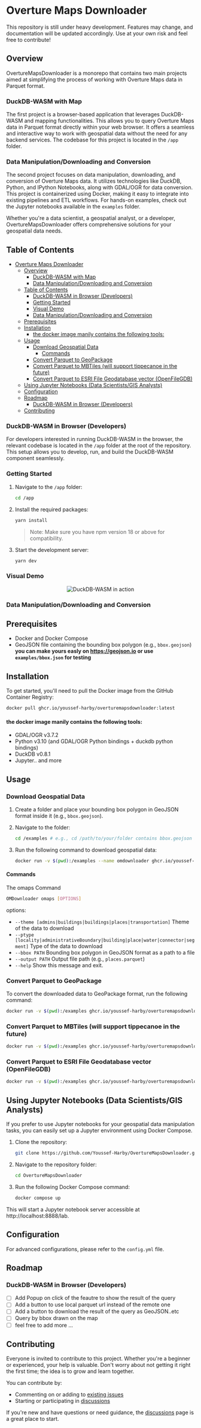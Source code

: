 # Overture Maps Downloader

This repository is still under heavy development. Features may change, and documentation will be updated accordingly. Use at your own risk and feel free to contribute!

## Overview

OvertureMapsDownloader is a monorepo that contains two main projects aimed at simplifying the process of working with Overture Maps data in Parquet format.

### DuckDB-WASM with Map

The first project is a browser-based application that leverages DuckDB-WASM and mapping functionalities. This allows you to query Overture Maps data in Parquet format directly within your web browser. It offers a seamless and interactive way to work with geospatial data without the need for any backend services. The codebase for this project is located in the `/app` folder.

### Data Manipulation/Downloading and Conversion

The second project focuses on data manipulation, downloading, and conversion of Overture Maps data. It utilizes technologies like DuckDB, Python, and IPython Notebooks, along with GDAL/OGR for data conversion. This project is containerized using Docker, making it easy to integrate into existing pipelines and ETL workflows. For hands-on examples, check out the Jupyter notebooks available in the `examples` folder.

Whether you're a data scientist, a geospatial analyst, or a developer, OvertureMapsDownloader offers comprehensive solutions for your geospatial data needs.

## Table of Contents

- [Overture Maps Downloader](#overture-maps-downloader)
  - [Overview](#overview)
    - [DuckDB-WASM with Map](#duckdb-wasm-with-map)
    - [Data Manipulation/Downloading and Conversion](#data-manipulationdownloading-and-conversion)
  - [Table of Contents](#table-of-contents)
    - [DuckDB-WASM in Browser (Developers)](#duckdb-wasm-in-browser-developers)
    - [Getting Started](#getting-started)
    - [Visual Demo](#visual-demo)
    - [Data Manipulation/Downloading and Conversion](#data-manipulationdownloading-and-conversion-1)
  - [Prerequisites](#prerequisites)
  - [Installation](#installation)
    - [the docker image manily contains the following tools:](#the-docker-image-manily-contains-the-following-tools)
  - [Usage](#usage)
    - [Download Geospatial Data](#download-geospatial-data)
      - [Commands](#commands)
    - [Convert Parquet to GeoPackage](#convert-parquet-to-geopackage)
    - [Convert Parquet to MBTiles (will support tippecanoe in the future)](#convert-parquet-to-mbtiles-will-support-tippecanoe-in-the-future)
    - [Convert Parquet to ESRI File Geodatabase vector (OpenFileGDB)](#convert-parquet-to-esri-file-geodatabase-vector-openfilegdb)
  - [Using Jupyter Notebooks (Data Scientists/GIS Analysts)](#using-jupyter-notebooks-data-scientistsgis-analysts)
  - [Configuration](#configuration)
  - [Roadmap](#roadmap)
    - [DuckDB-WASM in Browser (Developers)](#duckdb-wasm-in-browser-developers-1)
  - [Contributing](#contributing)

### DuckDB-WASM in Browser (Developers)

For developers interested in running DuckDB-WASM in the browser, the relevant codebase is located in the `/app` folder at the root of the repository. This setup allows you to develop, run, and build the DuckDB-WASM component seamlessly.

### Getting Started

1. Navigate to the `/app` folder:

   ```bash
   cd /app
   ```

2. Install the required packages:

   ```bash
   yarn install
   ```

   > Note: Make sure you have npm version 18 or above for compatibility.

3. Start the development server:

   ```bash
   yarn dev
   ```

### Visual Demo

<p align="center">
  <img src="omd.gif" alt="DuckDB-WASM in action">
</p>

### Data Manipulation/Downloading and Conversion

## Prerequisites

- Docker and Docker Compose
- GeoJSON file containing the bounding box polygon (e.g., `bbox.geojson`)
  **you can make yours easly on https://geojson.io or use `examples/bbox.json` for testing**

## Installation

To get started, you'll need to pull the Docker image from the GitHub Container Registry:

```bash
docker pull ghcr.io/youssef-harby/overturemapsdownloader:latest
```

#### the docker image manily contains the following tools:

- GDAL/OGR v3.7.2
- Python v3.10 (and GDAL/OGR Python bindings + duckdb python bindings)
- DuckDB v0.8.1
- Jupyter.. and more

## Usage

### Download Geospatial Data

1. Create a folder and place your bounding box polygon in GeoJSON format inside it (e.g., `bbox.geojson`).
2. Navigate to the folder:

   ```bash
   cd /examples # e.g., cd /path/to/your/folder contains bbox.geojson and will contain the output file
   ```

3. Run the following command to download geospatial data:

   ```bash
   docker run -v $(pwd):/examples --name omdownloader ghcr.io/youssef-harby/overturemapsdownloader:latest OMDownloader omaps --theme places --ptype place --bbox /examples/bbox.geojson --output /examples/places.parquet
   ```

#### Commands

The omaps Command

```bash
OMDownloader omaps [OPTIONS]
```

options:

- `--theme [admins|buildings|buildings|places|transportation]` Theme of the data to download
- `--ptype [locality|administrativeBoundary|building|place|water|connector|segment]` Type of the data to download
- `--bbox PATH` Bounding box polygon in GeoJSON format as a path to a file
- `--output PATH` Output file path (e.g., `places.parquet`)
- `--help` Show this message and exit.

### Convert Parquet to GeoPackage

To convert the downloaded data to GeoPackage format, run the following command:

```bash
docker run -v $(pwd):/examples ghcr.io/youssef-harby/overturemapsdownloader:latest ogr2ogr /examples/output.gpkg /examples/places.parquet
```

### Convert Parquet to MBTiles (will support tippecanoe in the future)

```bash
docker run -v $(pwd):/examples ghcr.io/youssef-harby/overturemapsdownloader:latest ogr2ogr -dsco MAXZOOM=14 /examples/output.mbtiles /examples/places.parquet
```

### Convert Parquet to ESRI File Geodatabase vector (OpenFileGDB)

```bash
docker run -v $(pwd):/examples ghcr.io/youssef-harby/overturemapsdownloader:latest ogr2ogr /examples/output.gdb /examples/places.parquet
```

## Using Jupyter Notebooks (Data Scientists/GIS Analysts)

If you prefer to use Jupyter notebooks for your geospatial data manipulation tasks, you can easily set up a Jupyter environment using Docker Compose.

1. Clone the repository:

   ```bash
   git clone https://github.com/Youssef-Harby/OvertureMapsDownloader.git
   ```

2. Navigate to the repository folder:

   ```bash
   cd OvertureMapsDownloader
   ```

3. Run the following Docker Compose command:

   ```bash
   docker compose up
   ```

This will start a Jupyter notebook server accessible at http://localhost:8888/lab.

## Configuration

For advanced configurations, please refer to the `config.yml` file.

## Roadmap

### DuckDB-WASM in Browser (Developers)

- [ ] Add Popup on click of the feautre to show the result of the query
- [ ] Add a button to use local parquet url instead of the remote one
- [ ] Add a button to download the result of the query as GeoJSON..etc
- [ ] Query by bbox drawn on the map
- [ ] feel free to add more ...

## Contributing

Everyone is invited to contribute to this project. Whether you're a beginner or experienced, your help is valuable. Don't worry about not getting it right the first time; the idea is to grow and learn together.

You can contribute by:

- Commenting on or adding to [existing issues](https://github.com/Youssef-Harby/OvertureMapsDownloader/issues)
- Starting or participating in [discussions](https://github.com/Youssef-Harby/OvertureMapsDownloader/discussions)

If you're new and have questions or need guidance, the [discussions](https://github.com/Youssef-Harby/OvertureMapsDownloader/discussions) page is a great place to start.
